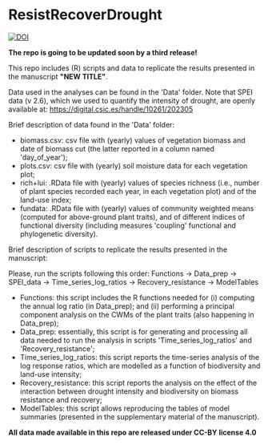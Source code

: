 # ResistRecoverDrought 
[![DOI](https://zenodo.org/badge/620832781.svg)](https://zenodo.org/badge/latestdoi/620832781)

**The repo is going to be updated soon by a third release!**

This repo includes (R) scripts and data to replicate the results presented in the manuscript **"NEW TITLE"**.

Data used in the analyses can be found in the 'Data' folder. Note that SPEI data (v 2.6), which we used to quantify the intensity of drought, are openly available at: https://digital.csic.es/handle/10261/202305

Brief description of data found in the 'Data' folder:

- biomass.csv: csv file with (yearly) values of vegetation biomass and date of biomass cut (the latter reported in a column named 'day_of_year');
- plots.csv: csv file with (yearly) soil moisture data for each vegetation plot;
- rich+lui: .RData file with (yearly) values of species richness (i.e., number of plant species recorded each year, in each vegetation plot) and of the land-use index;
- fundata: .RData file with (yearly) values of community weighted means (computed for above-ground plant traits), and of different indices of functional diversity (including measures 'coupling' functional and phylogenetic diversity). 

Brief description of scripts to replicate the results presented in the manuscript: 

Please, run the scripts following this order: Functions -> Data_prep -> SPEI_data -> Time_series_log_ratios -> Recovery_resistance -> ModelTables

- Functions: this script includes the R functions needed for (i) computing the annual log ratio (in Data_prep); and (ii) performing a principal component analysis on the CWMs of the plant traits (also happening in Data_prep);
- Data_prep: essentially, this script is for generating and processing all data needed to run the analysis in scripts 'Time_series_log_ratios' and 'Recovery_resistance';
- Time_series_log_ratios: this script reports the time-series analysis of the log response ratios, which are modelled as a function of biodiversity and land-use intensity;
- Recovery_resistance: this script reports the analysis on the effect of the interaction between drought intensity and biodiversity on biomass resistance and recovery;
- ModelTables: this script allows reproducing the tables of model summaries (presented in the supplementary material of the manuscript).   

**All data made available in this repo are released under CC-BY license 4.0**
